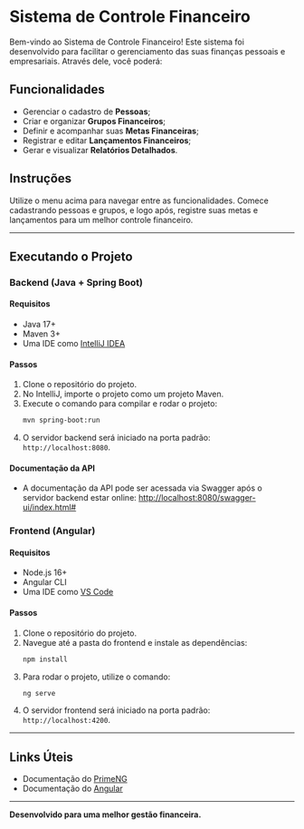 # Sistema de Controle Financeiro

Bem-vindo ao Sistema de Controle Financeiro! Este sistema foi desenvolvido para facilitar o gerenciamento das suas finanças pessoais e empresariais. Através dele, você poderá:

## Funcionalidades

- Gerenciar o cadastro de **Pessoas**;
- Criar e organizar **Grupos Financeiros**;
- Definir e acompanhar suas **Metas Financeiras**;
- Registrar e editar **Lançamentos Financeiros**;
- Gerar e visualizar **Relatórios Detalhados**.

## Instruções

Utilize o menu acima para navegar entre as funcionalidades. Comece cadastrando pessoas e grupos, e logo após, registre suas metas e lançamentos para um melhor controle financeiro.

---

## Executando o Projeto

### Backend (Java + Spring Boot)

#### Requisitos
- Java 17+
- Maven 3+
- Uma IDE como [IntelliJ IDEA](https://www.jetbrains.com/idea/)

#### Passos
1. Clone o repositório do projeto.
2. No IntelliJ, importe o projeto como um projeto Maven.
3. Execute o comando para compilar e rodar o projeto:
   ```bash
   mvn spring-boot:run
   ```
4. O servidor backend será iniciado na porta padrão: `http://localhost:8080`.

#### Documentação da API
- A documentação da API pode ser acessada via Swagger após o servidor backend estar online:
  [http://localhost:8080/swagger-ui/index.html#](http://localhost:8080/swagger-ui/index.html#)

### Frontend (Angular)

#### Requisitos
- Node.js 16+
- Angular CLI
- Uma IDE como [VS Code](https://code.visualstudio.com/)

#### Passos
1. Clone o repositório do projeto.
2. Navegue até a pasta do frontend e instale as dependências:
   ```bash
   npm install
   ```
3. Para rodar o projeto, utilize o comando:
   ```bash
   ng serve
   ```
4. O servidor frontend será iniciado na porta padrão: `http://localhost:4200`.

---

## Links Úteis

- Documentação do [PrimeNG](https://primeng.org/)
- Documentação do [Angular](https://angular.dev/)

---

**Desenvolvido para uma melhor gestão financeira.**
